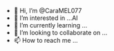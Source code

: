 - 👋 Hi, I’m @CaraMEL077
- 👀 I’m interested in ...AI
- 🌱 I’m currently learning ...
- 💞️ I’m looking to collaborate on ...
- 📫 How to reach me ...

<!---
CaraMEL077/CaraMEL077 is a ✨ special ✨ repository because its `README.md` (this file) appears on your GitHub profile.
You can click the Preview link to take a look at your changes.
--->
